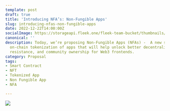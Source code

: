 ```yaml
---
template: post
draft: true
title: 'Introducing NFA’s: Non-Fungible Apps'
slug: introducing-nfas-non-fungible-apps
date: 2022-12-22T14:00:00Z
socialImage: https://storageapi.fleek.one/fleek-team-bucket/thumbnails/fleekxyz-nfa-thumb.png
canonical: ''
description: Today, we’re proposing Non-Fungible Apps (NFAs) -  A new standard for
  on-chain tokenization of apps that will help unlock better decentralization, censorship
  resistance, and community ownership for Web3 frontends.
category: Proposal
tags:
- Smart Contract
- NFT
- Tokenized App
- Non Fungible App
- NFA

---
```

![](https://storageapi.fleek.one/fleek-team-bucket/thumbnails/fleekxyz-nfa-thumb.png)